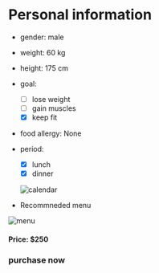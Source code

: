 # Personal information 
- gender: male 
- weight: 60 kg 
- height: 175 cm
- goal:
  - [ ] lose weight 
  - [ ] gain muscles 
  - [x] keep fit 
- food allergy: None
- period:
  - [x] lunch
  - [x] dinner 
 
  ![calendar](https://user-images.githubusercontent.com/100191968/163356001-aae6b63f-42ec-4197-a887-9522c85af93e.png)

- Recommneded menu

![menu](https://user-images.githubusercontent.com/100191968/163379222-9e60aae0-cc15-4133-8ccf-f46a8962f88d.png)

#### Price: $250

### **purchase now**
